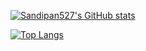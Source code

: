 [![Sandipan527's GitHub stats](https://github-readme-stats.vercel.app/api?username=Sandipan527&count_private=true&show_icons=true&theme=merko)](https://github.com/Sandipan527)

[![Top Langs](https://github-readme-stats.vercel.app/api/top-langs/?username=Sandipan527&langs_count=8&layout=compact&count_private=true)](https://github.com/Sandipan527)


<!-- ### Hi there 👋-->

<!--
**Sandipan527/Sandipan527** is a ✨ _special_ ✨ repository because its `README.md` (this file) appears on your GitHub profile.

Here are some ideas to get you started:

- 🔭 I’m currently working on ...
- 🌱 I’m currently learning ...
- 👯 I’m looking to collaborate on ...
- 🤔 I’m looking for help with ...
- 💬 Ask me about ...
- 📫 How to reach me: ...
- 😄 Pronouns: ...
- ⚡ Fun fact: ...
-->
